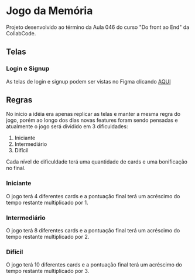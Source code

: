 # Jogo da Memória

Projeto desenvolvido ao término da Aula 046 do curso "Do front ao End" da CollabCode.

## Telas

### Login e Signup

As telas de login e signup podem ser vistas no Figma clicando [AQUI](https://www.figma.com/file/eiehdxcu9Q4AYSGLr4DcJIfH/Memory-game-collabcode?node-id=5%3A0)

## Regras

No início a idéia era apenas replicar as telas e manter a mesma regra do jogo, porém ao longo dos dias novas features foram sendo pensadas e atualmente o jogo será dividido em 3 dificuldades:

1. Iniciante
2. Intermediário
3. Difícil

Cada nível de dificuldade terá uma quantidade de cards e uma bonificação no final.

### Iniciante

O jogo terá 4 diferentes cards e a pontuação final terá um acréscimo do tempo restante multiplicado por 1.

### Intermediário

O jogo terá 8 diferentes cards e a pontuação final terá um acréscimo do tempo restante multiplicado por 2.

### Difícil

O jogo terá 10 diferentes cards e a pontuação final terá um acréscimo do tempo restante multiplicado por 3.
